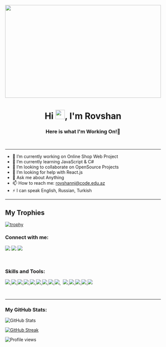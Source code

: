 <a href="#"><img width="100%" height="300" src="https://cdn.wallpapersafari.com/82/76/PlbVW3.gif" /></a>

<h1 align="center">Hi <img src="https://raw.githubusercontent.com/MartinHeinz/MartinHeinz/master/wave.gif" width="30px">, I'm Rovshan</h1>
<h3 align="center">Here is what I'm Working On!👋</h3>
<br>
<hr>

- 🔭 I’m currently working on Online Shop Web Project
- 🌱 I’m currently learning JavaScript & C#
- 👯 I’m looking to collaborate on OpenSource Projects
- 🤔 I’m looking for help with React.js
- 💬 Ask me about Anything
- 📫 How to reach me: rovshannj@code.edu.az
- ⚡ I can speak English, Russian, Turkish
<hr>

## My Trophies

[![trophy](https://github-profile-trophy.vercel.app/?username=JafarovRovshan)](https://github.com/ryo-ma/github-profile-trophy)

### Connect with me:

<a href = "https://www.facebook.com/rovshan.jafarov.16/" target="_blank"><img src="https://img.icons8.com/doodle/96/000000/facebook-new.png"/></a>
<a href = "https://www.instagram.com/j.rovshan969"><img src="https://img.icons8.com/bubbles/100/000000/instagram.png"/></a>
<a href = "https://www.linkedin.com/in/rovshan-jafarov/"><img src="https://img.icons8.com/external-justicon-lineal-color-justicon/85/000000/external-linkedin-social-media-justicon-lineal-color-justicon.png"/></a>

<br>

### Skills and Tools:

<p align="left"> 
    <a href="https://developer.mozilla.org/en-US/docs/Web/JavaScript" target="_blank"> <img src="https://img.icons8.com/dusk/100/000000/javascript-logo.png"/> </a> 
    <a href="https://www.microsoft.com" target="_blank"> <img src="https://img.icons8.com/color/100/000000/c-sharp-logo.png"/> </a>
    <a href="https://reactjs.org/" target="_blank"> <img src="https://img.icons8.com/external-justicon-blue-justicon/100/000000/external-atom-science-justicon-blue-justicon.png"/> </a>
    <a href="https://sass-lang.com/" target="_blank"> <img src="https://img.icons8.com/color/96/000000/sass.png"/> </a> 
    <a href="https://www.w3.org/html/" target="_blank"> <img src="https://img.icons8.com/ios/100/000000/html-5--v1.png"/> </a> 
    <a href="https://www.w3schools.com/css/" target="_blank"> <img src="https://img.icons8.com/external-soft-fill-juicy-fish/100/000000/external-css-coding-and-development-soft-fill-soft-fill-juicy-fish-2.png"/> </a> 
    <a href="https://getbootstrap.com" target="_blank"> <img src="https://img.icons8.com/external-tal-revivo-filled-tal-revivo/96/000000/external-bootstrap-a-free-and-open-source-css-framework-logo-filled-tal-revivo.png"/> </a> 
    <a href="https://docs.microsoft.com/en-us/sql/ssms/download-sql-server-management-studio-ssms?view=sql-server-ver15" target="_blank"> <img src="https://img.icons8.com/external-wanicon-two-tone-wanicon/100/000000/external-sql-server-big-data-wanicon-two-tone-wanicon.png"/> </a> 
    <a style="padding-right:8px;" href="https://nodejs.org" target="_blank"> <img src="https://img.icons8.com/fluency/100/000000/node-js.png"/> </a> 
    <a href="https://www.mongodb.com/" target="_blank"> <img src="https://img.icons8.com/color/100/000000/mongodb.png"/> </a>   
    <a href="https://git-scm.com/" target="_blank"> <img src="https://img.icons8.com/dusk/100/000000/github.png"/> </a> 
    <a href="https://redux.js.org" target="_blank"> <img src="https://img.icons8.com/external-tal-revivo-duo-tal-revivo/100/000000/external-redux-an-open-source-javascript-library-for-managing-application-state-logo-duo-tal-revivo.png"/> </a>
      <a href="https://dotnet.microsoft.com/apps/aspnet" target="_blank"> <img src="https://img.icons8.com/nolan/96/asp.png"/> </a>
       <a href="https://www.figma.com/" target="_blank"> <img src="https://img.icons8.com/clouds/100/000000/figma.png"/> </a>
   
</p>
<br>
<hr>

### My GitHub Stats:

![GitHub Stats](https://github-readme-stats.vercel.app/api?username=jafarovrovshan&theme=tokyonight)

[![GitHub Streak](http://github-readme-streak-stats.herokuapp.com?user=JafarovRovshan&theme=dark&date_format=M%20j%5B%2C%20Y%5D)](https://git.io/streak-stats)

![Profile views](https://gpvc.arturio.dev/JafarovRovshan)  
